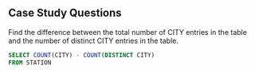 ## Case Study Questions

Find the difference between the total number of CITY entries in the table and the number of distinct CITY entries in the table. 

```sql
SELECT COUNT(CITY) - COUNT(DISTINCT CITY)
FROM STATION
```
